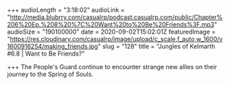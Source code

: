 +++
audioLength = "3:18:02"
audioLink = "http://media.blubrry.com/casualrp/podcast.casualrp.com/public/Chapter%206%20Ep.%208%20%7C%20Want%20to%20Be%20Friends%3F.mp3"
audioSize = "190100000"
date = 2020-09-02T15:02:01Z
featuredImage = "https://res.cloudinary.com/casualrp/image/upload/c_scale,f_auto,w_1600/v1600916254/making_friends.jpg"
slug = "128"
title = "Jungles of Kelmarth #6.8 | Want to Be Friends?"

+++
The People's Guard continue to encounter strange new allies on their journey to the Spring of Souls.